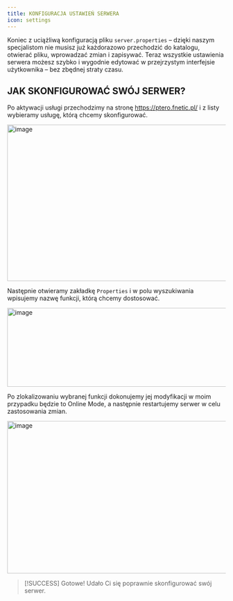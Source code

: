 ```yaml
---
title: KONFIGURACJA USTAWIEŃ SERWERA
icon: settings
---
```

Koniec z uciążliwą konfiguracją pliku ```server.properties``` – dzięki naszym specjalistom nie musisz już każdorazowo przechodzić do katalogu, otwierać pliku, wprowadzać zmian i zapisywać. Teraz wszystkie ustawienia serwera możesz szybko i wygodnie edytować w przejrzystym interfejsie użytkownika – bez zbędnej straty czasu.

## JAK SKONFIGUROWAĆ SWÓJ SERWER?
Po aktywacji usługi przechodzimy na stronę https://ptero.fnetic.pl/ i z listy wybieramy usługę, którą chcemy skonfigurować.

<img width="784" height="361" alt="image" src="https://github.com/user-attachments/assets/7849fe2f-4d00-465b-b2f2-40365675aa19" />

Następnie otwieramy zakładkę ```Properties``` i w polu wyszukiwania wpisujemy nazwę funkcji, którą chcemy dostosować.

<img width="1543" height="182" alt="image" src="https://github.com/user-attachments/assets/94ca2b6b-ed41-4b87-92f9-c119bc4273a2" />

Po zlokalizowaniu wybranej funkcji dokonujemy jej modyfikacji w moim przypadku będzie to Online Mode, a następnie restartujemy serwer w celu zastosowania zmian.

<img width="1601" height="352" alt="image" src="https://github.com/user-attachments/assets/51a03df4-ad92-422b-84e1-172f1d6e7ffd" />

> [!SUCCESS]
> Gotowe! Udało Ci się poprawnie skonfigurować swój serwer.
